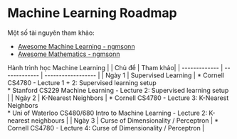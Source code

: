 # Machine Learning Roadmap
Một số tài nguyên tham khảo:
* [Awesome Machine Learning - ngmsonn](https://github.com/ngmsonn/Awesome_Machine_Learning)
* [Awesome Mathematics - ngmsonn](https://github.com/ngmsonn/Awesome_Mathematics)

Hành trình học Machine Learning
|   | Chủ đề        |  Tham khảo|
| ------------- | ------------- | ------------------ |
| Ngày 1        | Supervised Learning | * Cornell CS4780 - Lecture 1 + 2: Supervised learning setup <br> * Stanford CS229 Machine Learning - Lecture 2: Supervised learning setup   |
| Ngày 2        |  K-Nearest Neighbors  | * Cornell CS4780 - Lecture 3: K-Nearest Neighbors <br>  * Uni of Waterloo CS480/680 Intro to Machine Learning -  Lecture 2: K-nearest neighbours |
| Ngày 3        |  Curse of Dimensionality / Perceptron  | * Cornell CS4780 - Lecture 4: Curse of Dimensionality / Perceptron  |
